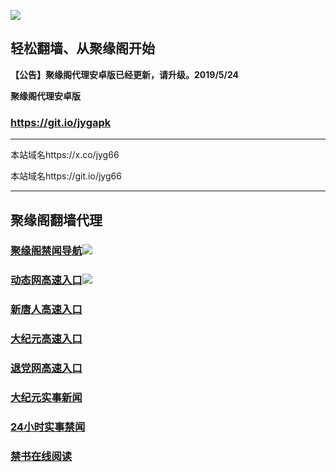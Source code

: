 ![](https://raw.githubusercontent.com/hao369/a/master/j.jpg)



## 轻松翻墙、从聚缘阁开始



**【公告】聚缘阁代理安卓版已经更新，请升级。2019/5/24**

 
**聚缘阁代理安卓版**
### https://git.io/jygapk  

***

本站域名https://x.co/jyg66 

本站域名https://git.io/jyg66



***




## 聚缘阁翻墙代理 



### [聚缘阁禁闻导航](https://cool-wildflower-cc4e.vsseber.workers.dev/-----https://66u.nnmyr.tk/)![](https://tup.vraet.cf/jyg.gif)

### [动态网高速入口](https://cool-wildflower-cc4e.vsseber.workers.dev/-----https://66u.nnmyr.tk/)![](https://tup.vraet.cf/jygdl.gif)


### [新唐人高速入口](https://cool-wildflower-cc4e.vsseber.workers.dev/-----https://66u.nnmyr.tk/)

### [大纪元高速入口](https://cool-wildflower-cc4e.vsseber.workers.dev/-----https://66u.nnmyr.tk/)

### [退党网高速入口](https://cool-wildflower-cc4e.vsseber.workers.dev/-----https://66u.nnmyr.tk/)






### [大纪元实事新闻](https://git.io/fjmgE)

### [24小时实事禁闻](https://git.io/fj3Go)

### [禁书在线阅读](https://git.io/fjJ5Z)






